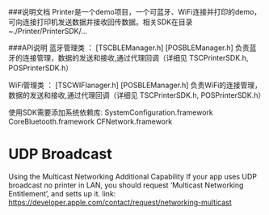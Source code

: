 ###说明文档
Printer是一个demo项目，一个可蓝牙、WiFi连接并打印的demo，可向连接打印机发送数据并接收回传数据。相关SDK在目录~./Printer/PrinterSDK/...

###API说明 
蓝牙管理类 ： [TSCBLEManager.h] [POSBLEManager.h]
			负责蓝牙的连接管理，数据的发送和接收,通过代理回调（详细见 TSCPrinterSDK.h, POSPrinterSDK.h）

WiFi管理类 ： [TSCWIFIanager.h] [POSBLEManager.h]
            负责WiFi的连接管理，数据的发送和接收,通过代理回调（详细见 TSCPrinterSDK.h, POSPrinterSDK.h）

使用SDK需要添加系统依赖库:
                                                    SystemConfiguration.framework
                                                    CoreBluetooth.framework
                                                    CFNetwork.framework

# UDP Broadcast
Using the Multicast Networking Additional Capability
If your app uses UDP broadcast no printer in LAN, you should request
‘Multicast Networking Entitlement’, and setts up it.
link: https://developer.apple.com/contact/request/networking-multicast
